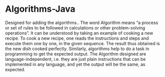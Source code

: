 # Algorithms-Java

Designed for adding the algorithms..
The word Algorithm means “a process or set of rules to be followed in calculations or other problem-solving operations”. 
It can be understood by taking an example of cooking a new recipe. To cook a new recipe, one reads the instructions and steps and execute them one by one, in the given sequence. The result thus obtained is the new dish cooked perfectly. Similarly, algorithms help to do a task in programming to get the expected output.
The Algorithm designed are language-independent, i.e. they are just plain instructions that can be implemented in any language, and yet the output will be the same, as expected.
